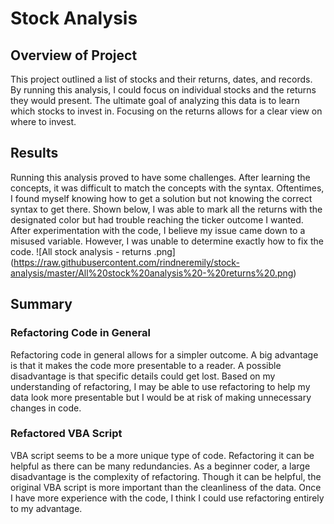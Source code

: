 # Stock Analysis
## Overview of Project
This project outlined a list of stocks and their returns, dates, and records. By running this analysis, I could focus on individual stocks and the returns they would present. The ultimate goal of analyzing this data is to learn which stocks to invest in. Focusing on the returns allows for a clear view on where to invest. 

## Results
Running this analysis proved to have some challenges. After learning the concepts, it was difficult to match the concepts with the syntax. Oftentimes, I found myself knowing how to get a solution but not knowing the correct syntax to get there. Shown below, I was able to mark all the returns with the designated color but had trouble reaching the ticker outcome I wanted. After experimentation with the code, I believe my issue came down to a misused variable. However, I was unable to determine exactly how to fix the code.
![All stock analysis - returns .png] (https://raw.githubusercontent.com/rindneremily/stock-analysis/master/All%20stock%20analysis%20-%20returns%20.png)

## Summary
### Refactoring Code in General
Refactoring code in general allows for a simpler outcome. A big advantage is that it makes the code more presentable to a reader. A possible disadvantage is that specific details could get lost. Based on my understanding of refactoring, I may be able to use refactoring to help my data look more presentable but I would be at risk of making unnecessary changes in code. 

### Refactored VBA Script
VBA script seems to be a more unique type of code. Refactoring it can be helpful as there can be many redundancies. As a beginner coder, a large disadvantage is the complexity of refactoring. Though it can be helpful, the original VBA script is more important than the cleanliness of the data. Once I have more experience with the code, I think I could use refactoring entirely to my advantage.
